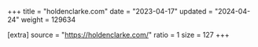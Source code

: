 +++
title = "holdenclarke.com"
date = "2023-04-17"
updated = "2024-04-24"
weight = 129634

[extra]
source = "https://holdenclarke.com/"
ratio = 1
size = 127
+++
